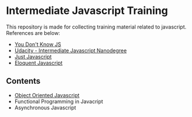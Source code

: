 # Intermediate Javascript Training
This repository is made for collecting training material related to javascript. References are below:
- [You Don't Know JS](https://github.com/getify/You-Dont-Know-JS)
- [Udacity - Intermediate Javascript Nanodegree](https://www.udacity.com/course/intermediate-javascript-nanodegree--nd032)
- [Just Javascript](https://justjavascript.com)
- [Eloquent Javascript](https://eloquentjavascript.net)

## Contents
- [Object Oriented Javascript](https://github.com/ozgunbal/intermediate-javascript-training/blob/master/oop-js)
- Functional Programming in Javacript
- Asynchronous Javascript